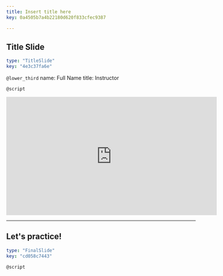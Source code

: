 ```yaml
---
title: Insert title here
key: 0a4505b7a4b22180d620f833cfec9387

---
```

## Title Slide

```yaml
type: "TitleSlide"
key: "4e3c37fa6e"
```

`@lower_third`
name: Full Name
title: Instructor


`@script`
<iframe width="560" height="315" src="https://www.youtube.com/embed/7KHdV6FSpo8" frameborder="0" allow="accelerometer; autoplay; encrypted-media; gyroscope; picture-in-picture" allowfullscreen></iframe>


---
## Let's practice!

```yaml
type: "FinalSlide"
key: "cd058c7443"
```

`@script`


